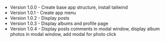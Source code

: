 - Version 1.0.0 - Create base app structure, install tailwind
- Version 1.0.1 - Create app menu
- Version 1.0.2 - Display posts
- Version 1.0.3 - Display albums and profile page
- Version 1.0.4 - Display posts comments in modal window, display album photos in modal window, add modal for photo click